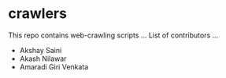 # crawlers
This repo contains web-crawling scripts
...
List of contributors
...
- Akshay Saini
- Akash Nilawar
- Amaradi Giri Venkata